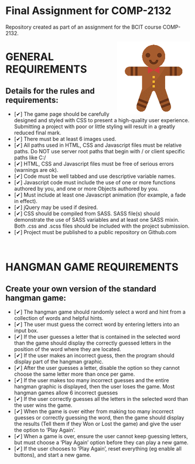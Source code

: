 # Final Assignment for COMP-2132
Repository created as part of an assignment for the BCIT course COMP-2132.


<img style="float: right;" src="images/hangman-states/hangman-state-06.gif" />
<!-- ![Gingerman](images/hangman-states/hangman-state-06.gif) -->

# GENERAL REQUIREMENTS
## Details for the rules and requirements:
- [✔] The game page should be carefully designed and styled with CSS to present a high-quality user experience. Submitting a project with poor or little styling will result in a greatly reduced final mark.
- [✔] There must be at least 6 images used.
- [✔] All paths used in HTML, CSS and Javascript files must be relative paths. Do NOT use server root paths that begin with / or client specific paths like C:/
- [✔] HTML, CSS and Javascript files must be free of serious errors (warnings are ok).
- [✔] Code must be well tabbed and use descriptive variable names.
- [✔] Javascript code must include the use of one or more functions authored by you, and one or more Objects authored by you.
- [✔] Must include at least one Javascript animation (for example, a fade in effect).
- [✔] jQuery may be used if desired.
- [✔] CSS should be compiled from SASS. SASS file(s) should demonstrate the use of SASS variables and at least one SASS mixin. Both .css and .scss files should be included with the project submission.
- [✔] Project must be published to a public repository on Github.com

<br>

# HANGMAN GAME REQUIREMENTS
## Create your own version of the standard hangman game:
- [✔] The hangman game should randomly select a word and hint from a collection of words and helpful hints.
- [✔] The user must guess the correct word by entering letters into an input box.
- [✔] If the user guesses a letter that is contained in the selected word than the game should display the correctly guessed letters in the position of the word where they are located.
- [✔] If the user makes an incorrect guess, then the program should display part of the hangman graphic.
- [✔] After the user guesses a letter, disable the option so they cannot choose the same letter more than once per game.
- [✔] If the user makes too many incorrect guesses and the entire hangman graphic is displayed, then the user loses the game. Most hangman games allow 6 incorrect guesses
- [✔] If the user correctly guesses all the letters in the selected word than the user wins the game.
- [✔] When the game is over either from making too many incorrect guesses or correctly guessing the word, then the game should display the results (Tell them if they Won or Lost the game) and give the user the option to ‘Play Again’.
- [✔] When a game is over, ensure the user cannot keep guessing letters, but must choose a ‘Play Again’ option before they can play a new game.
- [✔] If the user chooses to ‘Play Again’, reset everything (eg enable all buttons), and start a new game.



